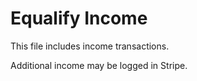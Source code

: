 # Equalify Income
This file includes income transactions. 

Additional income may be logged in Stripe.
